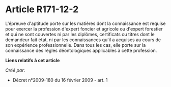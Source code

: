 # Article R171-12-2

L'épreuve d'aptitude porte sur les matières dont la connaissance est requise pour exercer la profession d'expert foncier et
agricole ou d'expert forestier et qui ne sont couvertes ni par les diplômes, certificats ou titres dont le demandeur fait
état, ni par les connaissances qu'il a acquises au cours de son expérience professionnelle. Dans tous les cas, elle porte sur
la connaissance des règles déontologiques applicables à cette profession.

**Liens relatifs à cet article**

_Créé par_:

  - Décret n°2009-180 du 16 février 2009 - art. 1

